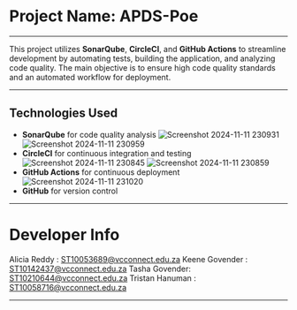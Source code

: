 # Project Name: APDS-Poe
------------------------------------------------------------------------------------------------------------------------------------------

This project utilizes **SonarQube**, **CircleCI**, and **GitHub Actions** to streamline development by automating tests, building the application, 
and analyzing code quality. The main objective is to ensure high code quality standards and an automated workflow for deployment.

-------------------------------------------------------------------------------------------------------------------------------------------
## Technologies Used

- **SonarQube** for code quality analysis
![Screenshot 2024-11-11 230931](https://github.com/user-attachments/assets/1d073099-9ea3-4706-9d07-4c976a663aad)
![Screenshot 2024-11-11 230959](https://github.com/user-attachments/assets/ee2a8851-90d0-49f0-a1bd-d6023b4e78c0)
- **CircleCI** for continuous integration and testing
![Screenshot 2024-11-11 230845](https://github.com/user-attachments/assets/eb03fb23-ba4b-49fd-b394-8a827124cb37)
![Screenshot 2024-11-11 230859](https://github.com/user-attachments/assets/b647a842-5f15-4863-92dd-73b57dd09b3c)
- **GitHub Actions** for continuous deployment
![Screenshot 2024-11-11 231020](https://github.com/user-attachments/assets/887fa6fe-8e7e-4d3d-b6c7-58c8d9dc3b6b)
- **GitHub** for version control

-------------------------------------------------------------------------------------------------------------------------------------------
# Developer Info 
Alicia Reddy : ST10053689@vcconnect.edu.za
Keene Govender : ST10142437@vcconnect.edu.za
Tasha Govender: ST10210644@vcconnect.edu.za
Tristan Hanuman : ST10058716@vcconnect.edu.za

-------------------------------------------------------------------------------------------------------------------------------------------
